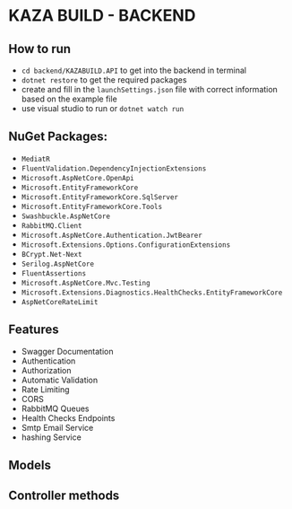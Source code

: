 # KAZA BUILD - BACKEND

## How to run
 - `cd backend/KAZABUILD.API` to get into the backend in terminal
 - `dotnet restore` to get the required packages
 - create and fill in the `launchSettings.json` file with correct information based on the example file
 - use visual studio to run or `dotnet watch run`

## NuGet Packages:
- `MediatR`
- `FluentValidation.DependencyInjectionExtensions`
- `Microsoft.AspNetCore.OpenApi`
- `Microsoft.EntityFrameworkCore`
- `Microsoft.EntityFrameworkCore.SqlServer`
- `Microsoft.EntityFrameworkCore.Tools`
- `Swashbuckle.AspNetCore`
- `RabbitMQ.Client`
- `Microsoft.AspNetCore.Authentication.JwtBearer`
- `Microsoft.Extensions.Options.ConfigurationExtensions`
- `BCrypt.Net-Next`
- `Serilog.AspNetCore`
- `FluentAssertions`
- `Microsoft.AspNetCore.Mvc.Testing`
- `Microsoft.Extensions.Diagnostics.HealthChecks.EntityFrameworkCore`
- `AspNetCoreRateLimit`

## Features
- Swagger Documentation
- Authentication
- Authorization
- Automatic Validation
- Rate Limiting
- CORS
- RabbitMQ Queues
- Health Checks Endpoints
- Smtp Email Service
- hashing Service

## Models

## Controller methods
